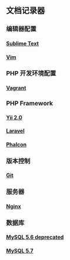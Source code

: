 ## 文档记录器

### 编辑器配置

#### [Sublime Text](./src/editor/sublime.md)
#### [Vim](./src/editor/vim.md)

### PHP 开发环境配置

#### [Vagrant](./src/php/environment.md)

### PHP Framework

#### [Yii 2.0](./src/php/framework/yii/README.md)
#### [Laravel](./src/php/framework/laravel.md)
#### [Phalcon](./src/php/framework/phalcon.md)

### 版本控制

#### [Git](./src/vcs/git.md)

### 服务器

#### [Nginx](./src/nginx/README.md)

### 数据库

#### [MySQL 5.6 deprecated](./src/mysql/5.6/README.md)
#### [MySQL 5.7](./src/mysql/5.7/README.md)